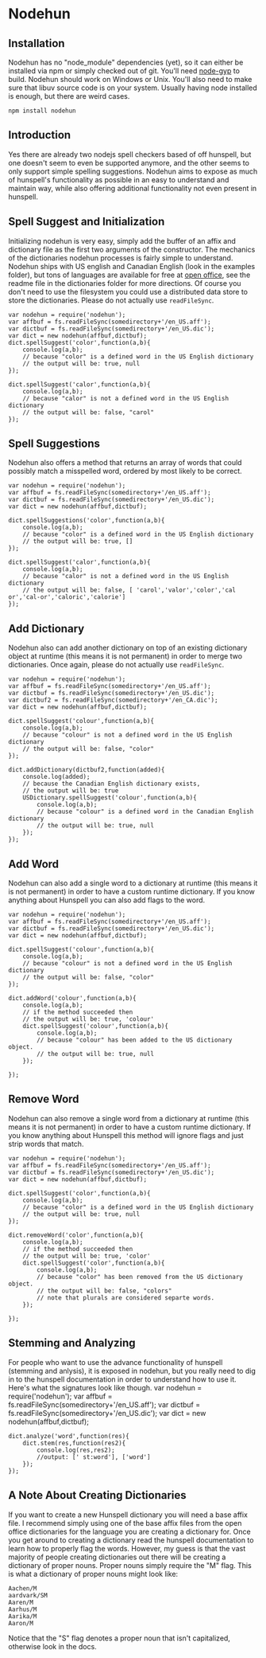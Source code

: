 Nodehun
=======

Installation
------------
Nodehun has no "node_module" dependencies (yet), so it can either be installed via npm or simply checked out of git. You'll need [node-gyp](https://github.com/TooTallNate/node-gyp) to build. Nodehun should work on Windows or Unix. You'll also need to make sure that libuv source
code is on your system. Usually having node installed is enough, but there are weird cases.
	
	npm install nodehun
	

Introduction
------------
Yes there are already two nodejs spell checkers based of off hunspell, but one doesn't seem to even be supported anymore, and the other seems to only support simple spelling suggestions. Nodehun aims to expose as much of hunspell's functionality as possible in an easy to understand and maintain way, while also offering additional functionality not even present in hunspell.

Spell Suggest and Initialization
--------------------------------
Initializing nodehun is very easy, simply add the buffer of an affix and dictionary file as the first two arguments of the constructor. The mechanics of the dictionaries nodehun processes is fairly simple to understand. Nodehun ships with US english and Canadian English (look in the examples folder), but tons of languages are available for free at [open office](http://extensions.services.openoffice.org/dictionary), see the readme file in the dictionaries folder for more directions. Of course you don't need to use the filesystem you could use a distributed data store to store the dictionaries. Please do not actually use `readFileSync`.
	     
	var nodehun = require('nodehun');
	var affbuf = fs.readFileSync(somedirectory+'/en_US.aff');
	var dictbuf = fs.readFileSync(somedirectory+'/en_US.dic');
	var dict = new nodehun(affbuf,dictbuf);
	dict.spellSuggest('color',function(a,b){
		console.log(a,b);
		// because "color" is a defined word in the US English dictionary
		// the output will be: true, null
	});
	
	dict.spellSuggest('calor',function(a,b){
		console.log(a,b);
		// because "calor" is not a defined word in the US English dictionary
		// the output will be: false, "carol"
	});

Spell Suggestions
-----------------
Nodehun also offers a method that returns an array of words that could possibly match a misspelled word, ordered by most likely to be correct.
	
	var nodehun = require('nodehun');
	var affbuf = fs.readFileSync(somedirectory+'/en_US.aff');
	var dictbuf = fs.readFileSync(somedirectory+'/en_US.dic');
	var dict = new nodehun(affbuf,dictbuf);
	
	dict.spellSuggestions('color',function(a,b){
		console.log(a,b);
		// because "color" is a defined word in the US English dictionary
		// the output will be: true, []
	});

	dict.spellSuggest('calor',function(a,b){
		console.log(a,b);
		// because "calor" is not a defined word in the US English dictionary
		// the output will be: false, [ 'carol','valor','color','cal or','cal-or','caloric','calorie']
	});
	
Add Dictionary
--------------
Nodehun also can add another dictionary on top of an existing dictionary object at runtime (this means it is not permanent) in order to merge two dictionaries. Once again, please do not actually use `readFileSync`.
	
	var nodehun = require('nodehun');
	var affbuf = fs.readFileSync(somedirectory+'/en_US.aff');
	var dictbuf = fs.readFileSync(somedirectory+'/en_US.dic');
	var dictbuf2 = fs.readFileSync(somedirectory+'/en_CA.dic');
	var dict = new nodehun(affbuf,dictbuf);

	dict.spellSuggest('colour',function(a,b){
		console.log(a,b);
		// because "colour" is not a defined word in the US English dictionary
		// the output will be: false, "color"
	});
	
	dict.addDictionary(dictbuf2,function(added){
		console.log(added);
		// because the Canadian English dictionary exists,
		// the output will be: true
		USDictionary.spellSuggest('colour',function(a,b){
			console.log(a,b);
			// because "colour" is a defined word in the Canadian English dictionary
			// the output will be: true, null
		});
	});
	
Add Word
--------
Nodehun can also add a single word to a dictionary at runtime (this means it is not permanent) in order to have a custom runtime dictionary. If you know anything about Hunspell you can also add flags to the word.

	var nodehun = require('nodehun');
	var affbuf = fs.readFileSync(somedirectory+'/en_US.aff');
	var dictbuf = fs.readFileSync(somedirectory+'/en_US.dic');
	var dict = new nodehun(affbuf,dictbuf);
	
	dict.spellSuggest('colour',function(a,b){
		console.log(a,b);
		// because "colour" is not a defined word in the US English dictionary
		// the output will be: false, "color"
	});
	
	dict.addWord('colour',function(a,b){
		console.log(a,b);
		// if the method succeeded then
		// the output will be: true, 'colour'
		dict.spellSuggest('colour',function(a,b){
			console.log(a,b);
			// because "colour" has been added to the US dictionary object.
			// the output will be: true, null
		});
		
	});
	
Remove Word
-----------
Nodehun can also remove a single word from a dictionary at runtime (this means it is not permanent) in order to have a custom runtime dictionary. If you know anything about Hunspell this method will ignore flags and just strip words that match.
	
	var nodehun = require('nodehun');
	var affbuf = fs.readFileSync(somedirectory+'/en_US.aff');
	var dictbuf = fs.readFileSync(somedirectory+'/en_US.dic');
	var dict = new nodehun(affbuf,dictbuf);
	
	dict.spellSuggest('color',function(a,b){
		console.log(a,b);
		// because "color" is a defined word in the US English dictionary
		// the output will be: true, null
	});
	
	dict.removeWord('color',function(a,b){
		console.log(a,b);
		// if the method succeeded then
		// the output will be: true, 'color'
		dict.spellSuggest('color',function(a,b){
			console.log(a,b);
			// because "color" has been removed from the US dictionary object.
			// the output will be: false, "colors"
			// note that plurals are considered separte words.
		});
		
	});

Stemming and Analyzing
----------------------
For people who want to use the advance functionality of hunspell (stemming and anlysis), it is exposed in nodehun, but you really need to dig in to the hunspell documentation in order to understand how to use it. Here's what the signatures look like though.
	var nodehun = require('nodehun');
	var affbuf = fs.readFileSync(somedirectory+'/en_US.aff');
	var dictbuf = fs.readFileSync(somedirectory+'/en_US.dic');
	var dict = new nodehun(affbuf,dictbuf);
	
	dict.analyze('word',function(res){
		dict.stem(res,function(res2){
			console.log(res,res2);
			//output: [' st:word'], ['word']
		});
	});

	
A Note About Creating Dictionaries
----------------------------------

If you want to create a new Hunspell dictionary you will need a base affix file. I recommend simply using one of the base affix files from the open office dictionaries for the language you are creating a dictionary for. Once you get around to creating a dictionary read the hunspell documentation to learn how to properly flag the words. However, my guess is that the vast majority of people creating dictionaries out there will be creating a dictionary of proper nouns. Proper nouns simply require the "M" flag. This is what a dictionary of proper nouns might look like:
   
	Aachen/M
	aardvark/SM
	Aaren/M
	Aarhus/M
	Aarika/M
	Aaron/M

Notice that the "S" flag denotes a proper noun that isn't capitalized, otherwise look in the docs.